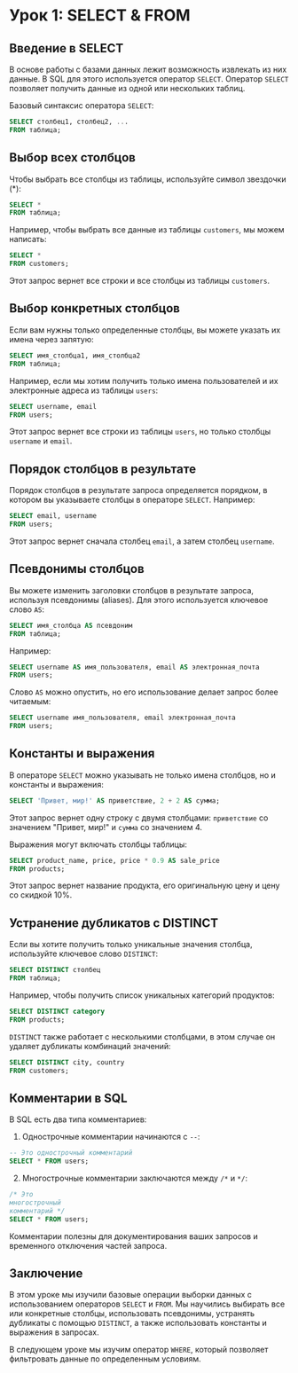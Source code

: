 # Урок 1: SELECT & FROM

## Введение в SELECT

В основе работы с базами данных лежит возможность извлекать из них данные. В SQL для этого используется оператор `SELECT`. Оператор `SELECT` позволяет получить данные из одной или нескольких таблиц.

Базовый синтаксис оператора `SELECT`:

```sql
SELECT столбец1, столбец2, ...
FROM таблица;
```

## Выбор всех столбцов

Чтобы выбрать все столбцы из таблицы, используйте символ звездочки (*):

```sql
SELECT *
FROM таблица;
```

Например, чтобы выбрать все данные из таблицы `customers`, мы можем написать:

```sql
SELECT *
FROM customers;
```

Этот запрос вернет все строки и все столбцы из таблицы `customers`.

## Выбор конкретных столбцов

Если вам нужны только определенные столбцы, вы можете указать их имена через запятую:

```sql
SELECT имя_столбца1, имя_столбца2
FROM таблица;
```

Например, если мы хотим получить только имена пользователей и их электронные адреса из таблицы `users`:

```sql
SELECT username, email
FROM users;
```

Этот запрос вернет все строки из таблицы `users`, но только столбцы `username` и `email`.

## Порядок столбцов в результате

Порядок столбцов в результате запроса определяется порядком, в котором вы указываете столбцы в операторе `SELECT`. Например:

```sql
SELECT email, username
FROM users;
```

Этот запрос вернет сначала столбец `email`, а затем столбец `username`.

## Псевдонимы столбцов

Вы можете изменить заголовки столбцов в результате запроса, используя псевдонимы (aliases). Для этого используется ключевое слово `AS`:

```sql
SELECT имя_столбца AS псевдоним
FROM таблица;
```

Например:

```sql
SELECT username AS имя_пользователя, email AS электронная_почта
FROM users;
```

Слово `AS` можно опустить, но его использование делает запрос более читаемым:

```sql
SELECT username имя_пользователя, email электронная_почта
FROM users;
```

## Константы и выражения

В операторе `SELECT` можно указывать не только имена столбцов, но и константы и выражения:

```sql
SELECT 'Привет, мир!' AS приветствие, 2 + 2 AS сумма;
```

Этот запрос вернет одну строку с двумя столбцами: `приветствие` со значением "Привет, мир!" и `сумма` со значением 4.

Выражения могут включать столбцы таблицы:

```sql
SELECT product_name, price, price * 0.9 AS sale_price
FROM products;
```

Этот запрос вернет название продукта, его оригинальную цену и цену со скидкой 10%.

## Устранение дубликатов с DISTINCT

Если вы хотите получить только уникальные значения столбца, используйте ключевое слово `DISTINCT`:

```sql
SELECT DISTINCT столбец
FROM таблица;
```

Например, чтобы получить список уникальных категорий продуктов:

```sql
SELECT DISTINCT category
FROM products;
```

`DISTINCT` также работает с несколькими столбцами, в этом случае он удаляет дубликаты комбинаций значений:

```sql
SELECT DISTINCT city, country
FROM customers;
```

## Комментарии в SQL

В SQL есть два типа комментариев:

1. Однострочные комментарии начинаются с `--`:

```sql
-- Это однострочный комментарий
SELECT * FROM users;
```

2. Многострочные комментарии заключаются между `/*` и `*/`:

```sql
/* Это
многострочный
комментарий */
SELECT * FROM users;
```

Комментарии полезны для документирования ваших запросов и временного отключения частей запроса.

## Заключение

В этом уроке мы изучили базовые операции выборки данных с использованием операторов `SELECT` и `FROM`. Мы научились выбирать все или конкретные столбцы, использовать псевдонимы, устранять дубликаты с помощью `DISTINCT`, а также использовать константы и выражения в запросах.

В следующем уроке мы изучим оператор `WHERE`, который позволяет фильтровать данные по определенным условиям.